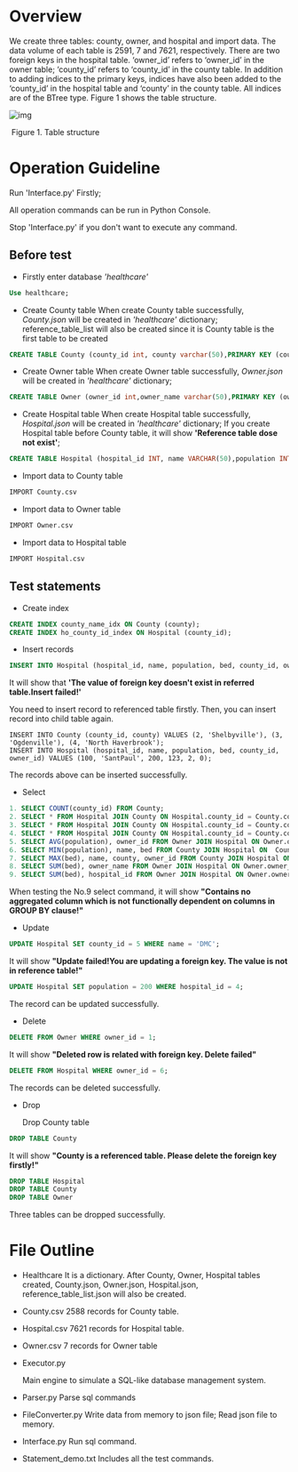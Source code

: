# Overview

We create three tables: county, owner, and hospital and import data. The data volume of each table is 2591, 7 and 7621, respectively. There are two foreign keys in the hospital table. ‘owner_id’ refers to ‘owner_id’ in the owner table; ‘county_id’ refers to ‘county_id’ in the county table. In addition to adding indices to the primary keys, indices have also been added to the ‘county_id’ in the hospital table and ‘county’ in the county table. All indices are of the BTree type. Figure 1 shows the table structure. 

![img](https://lh7-us.googleusercontent.com/L5gQGJiM-FrVe2jQCPwTa_ELSjg8k7tAoMR2J4HAKnUzwXRTsNe0sCfHRD2eE8ZwsXA6yuI87CVWYiUVQ-ZEY3wqVs7QqcSmVcu2qHpZbdTkcJXU1zw7st0Znb_cVvuTW5xz8lwGVn_BjwBoQA3Xk_Y)

​                                                                            Figure 1. Table structure



# Operation Guideline

Run 'Interface.py' Firstly;

All operation commands can be run in Python Console.

Stop 'Interface.py' if you don't want to execute any command.

## Before test

- Firstly enter database *'healthcare'*

```sql
Use healthcare;
```

- Create County table
  When create County table successfully, *County.json* will be created in *'healthcare'* dictionary;
  reference_table_list will also be created since it is County table is the first table to be created

```sql
CREATE TABLE County (county_id int, county varchar(50),PRIMARY KEY (county_id));
```

- Create Owner table
  When create Owner table successfully, *Owner.json* will be created in *'healthcare'* dictionary;

```sql
CREATE TABLE Owner (owner_id int,owner_name varchar(50),PRIMARY KEY (owner_id));
```

- Create Hospital table
  When create Hospital table successfully, *Hospital.json* will be created in *'healthcare'* dictionary;
  If you create Hospital table before County table, it will show **'Reference table dose not exist'**;

```sql
CREATE TABLE Hospital (hospital_id INT, name VARCHAR(50),population INT, bed INT, county_id INT, owner_id INT, PRIMARY KEY (hospital_id),FOREIGN KEY (county_id) REFERENCES County(county_id),FOREIGN KEY (owner_id) REFERENCES Owner(owner_id));
```

- Import data to County table

```sql
IMPORT County.csv
```

- Import data to Owner table

```sql
IMPORT Owner.csv
```

- Import data to Hospital table

```sql
IMPORT Hospital.csv
```



## Test statements

- Create index

```sql
CREATE INDEX county_name_idx ON County (county);
CREATE INDEX ho_county_id_index ON Hospital (county_id);
```

- Insert records

```sql
INSERT INTO Hospital (hospital_id, name, population, bed, county_id, owner_id) VALUES (100, 'SantPaul', 200, 123, 1, 0);
```

It will show that **'The value of foreign key doesn't exist in referred table.Insert failed!'**

You need to insert record to referenced table firstly. Then, you can insert record into child table again.

```sqlite
INSERT INTO County (county_id, county) VALUES (2, 'Shelbyville'), (3, 'Ogdenville'), (4, 'North Haverbrook');
INSERT INTO Hospital (hospital_id, name, population, bed, county_id, owner_id) VALUES (100, 'SantPaul', 200, 123, 2, 0);
```

The records above can be inserted successfully.

- Select

```sql
1. SELECT COUNT(county_id) FROM County;
2. SELECT * FROM Hospital JOIN County ON Hospital.county_id = County.county_id WHERE county = "Shelbyville";
3. SELECT * FROM Hospital JOIN County ON Hospital.county_id = County.county_id WHERE county = "LAKE" AND bed < 100;
4. SELECT * FROM Hospital JOIN County ON Hospital.county_id = County.county_id WHERE county = "LAKE" OR bed < 100;
5. SELECT AVG(population), owner_id FROM Owner JOIN Hospital ON Owner.owner_id = Hospital.owner_id GROUP BY owner_id;
6. SELECT MIN(population), name, bed FROM County JOIN Hospital ON  County.county_id= Hospital.county_id GROUP BY county_id ORDER BY bed DESC;
7. SELECT MAX(bed), name, county, owner_id FROM County JOIN Hospital ON County.county_id = Hospital.county_id WHERE county = 'LAKE' GROUP BY owner_id HAVING AVG(population) > 0 ORDER BY name;
8. SELECT SUM(bed), owner_name FROM Owner JOIN Hospital ON Owner.owner_id = Hospital.owner_id GROUP BY owner_id;
9. SELECT SUM(bed), hospital_id FROM Owner JOIN Hospital ON Owner.owner_id = Hospital.owner_id GROUP BY owner_id;
```

When testing the No.9 select command, it will show **"Contains no aggregated column which is not functionally dependent on columns in GROUP BY clause!"**

- Update

```sql
UPDATE Hospital SET county_id = 5 WHERE name = 'DMC';
```

It will show **"Update failed!You are updating a foreign key. The value is not in reference table!"**

```sql
UPDATE Hospital SET population = 200 WHERE hospital_id = 4;
```

The record can be updated successfully.

- Delete

```sql
DELETE FROM Owner WHERE owner_id = 1;
```

It will show **"Deleted row is related with foreign key. Delete failed"**

```sql
DELETE FROM Hospital WHERE owner_id = 6;
```

The records can be deleted successfully.

- Drop

  Drop County table

```sql
DROP TABLE County
```

It will show **"County is a referenced table. Please delete the foreign key firstly!"**

```sql
DROP TABLE Hospital
DROP TABLE County
DROP TABLE Owner
```

Three tables can be dropped successfully.



# File Outline

- Healthcare
  It is a dictionary. After County, Owner, Hospital tables created, County.json, Owner.json, Hospital.json, reference_table_list.json will also be created.

- County.csv
  2588 records for County table.

- Hospital.csv
  7621 records for Hospital table.

- Owner.csv
  7 records for Owner table

- Executor.py

  Main engine to simulate a SQL-like database management system.

- Parser.py
  Parse sql commands

- FileConverter.py
  Write data from memory to json file; Read json file to memory.

- Interface.py
  Run sql command.

- Statement_demo.txt
  Includes all the test commands.